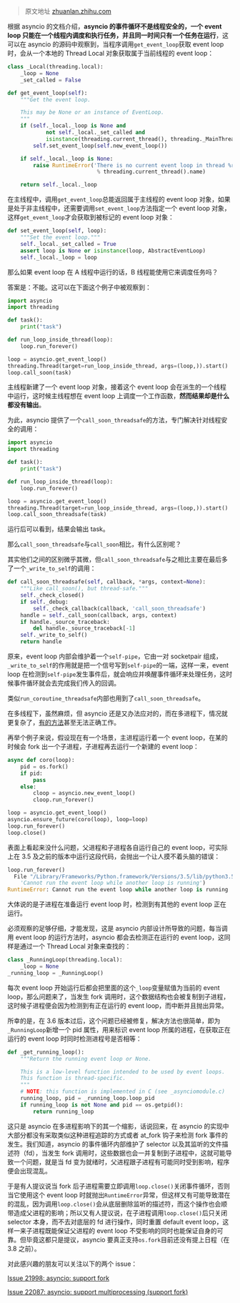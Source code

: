 > 原文地址 [zhuanlan.zhihu.com](https://zhuanlan.zhihu.com/p/38575715)

根据 asyncio 的文档介绍，**asyncio 的事件循环不是线程安全的，一个 event loop 只能在一个线程内调度和执行任务，并且同一时间只有一个任务在运行**，这可以在 asyncio 的源码中观察到，当程序调用`get_event_loop`获取 event loop 时，会从一个本地的 Thread Local 对象获取属于当前线程的 event loop：

```python
class _Local(threading.local):
    _loop = None
    _set_called = False

def get_event_loop(self):
    """Get the event loop.

    This may be None or an instance of EventLoop.
    """
    if (self._local._loop is None and
            not self._local._set_called and
            isinstance(threading.current_thread(), threading._MainThread)):
        self.set_event_loop(self.new_event_loop())

    if self._local._loop is None:
        raise RuntimeError('There is no current event loop in thread %r.'
                            % threading.current_thread().name)

    return self._local._loop
```

在主线程中，调用`get_event_loop`总能返回属于主线程的 event loop 对象，如果是处于非主线程中，还需要调用`set_event_loop`方法指定一个 event loop 对象，这样`get_event_loop`才会获取到被标记的 event loop 对象：

```python
def set_event_loop(self, loop):
    """Set the event loop."""
    self._local._set_called = True
    assert loop is None or isinstance(loop, AbstractEventLoop)
    self._local._loop = loop
```

那么如果 event loop 在 A 线程中运行的话，B 线程能使用它来调度任务吗？

答案是：不能。这可以在下面这个例子中被观察到：

```python
import asyncio
import threading

def task():
    print("task")

def run_loop_inside_thread(loop):
    loop.run_forever()

loop = asyncio.get_event_loop()
threading.Thread(target=run_loop_inside_thread, args=(loop,)).start()
loop.call_soon(task)
```

主线程新建了一个 event loop 对象，接着这个 event loop 会在派生的一个线程中运行，这时候主线程想在 event loop 上调度一个工作函数，**然而结果却是什么都没有输出**。

为此，asyncio 提供了一个`call_soon_threadsafe`的方法，专门解决针对线程安全的调用：

```python
import asyncio
import threading

def task():
    print("task")

def run_loop_inside_thread(loop):
    loop.run_forever()

loop = asyncio.get_event_loop()
threading.Thread(target=run_loop_inside_thread, args=(loop,)).start()
loop.call_soon_threadsafe(task)
```

运行后可以看到，结果会输出 task。

那么`call_soon_threadsafe`与`call_soon`相比，有什么区别呢？

其实他们之间的区别微乎其微，但`call_soon_threadsafe`与之相比主要在最后多了一个`_write_to_self`的调用：

```python
def call_soon_threadsafe(self, callback, *args, context=None):
    """Like call_soon(), but thread-safe."""
    self._check_closed()
    if self._debug:
        self._check_callback(callback, 'call_soon_threadsafe')
    handle = self._call_soon(callback, args, context)
    if handle._source_traceback:
        del handle._source_traceback[-1]
    self._write_to_self()
    return handle
```

原来，event loop 内部会维护着一个`self-pipe`，它由一对 socketpair 组成，`_write_to_self`的作用就是把一个信号写到`self-pipe`的一端，这样一来，event loop 在检测到`self-pipe`发生事件后，就会响应并唤醒事件循环来处理任务，这时候事件循环就会去完成我们传入的回调。

类似`run_coroutine_threadsafe`内部也用到了`call_soon_threadsafe`。

在多线程下，虽然麻烦，但 asyncio 还是又办法应对的，而在多进程下，情况就更复杂了，[有的方法](https://link.zhihu.com/?target=https%3A//bugs.python.org/issue33688)甚至无法正确工作。

再举个例子来说，假设现在有一个场景，主进程运行着一个 event loop，在某的时候会 fork 出一个子进程，子进程再去运行一个新建的 event loop：

```python
async def coro(loop):
    pid = os.fork()
    if pid:
        pass
    else:
        cloop = asyncio.new_event_loop()
        cloop.run_forever()

loop = asyncio.get_event_loop()
asyncio.ensure_future(coro(loop), loop=loop)
loop.run_forever()
loop.close()
```

表面上看起来没什么问题，父进程和子进程各自运行自己的 event loop，可实际上在 3.5 及之前的版本中运行这段代码，会抛出一个让人摸不着头脑的错误：

```python
loop.run_forever()
  File "/Library/Frameworks/Python.framework/Versions/3.5/lib/python3.5/asyncio/base_events.py", line 411, in run_forever
    'Cannot run the event loop while another loop is running')
RuntimeError: Cannot run the event loop while another loop is running
```

大体说的是子进程在准备运行 event loop 时，检测到有其他的 event loop 正在运行。

必须观察的足够仔细，才能发现，这是 asyncio 内部设计所导致的问题，每当调用 event loop 的运行方法时，asyncio 都会去检测正在运行的 event loop，这同样是通过一个 Thread Local 对象来查找的：

```python
class _RunningLoop(threading.local):
    _loop = None
_running_loop = _RunningLoop()
```

每次 event loop 开始运行后都会把里面的这个`_loop`变量赋值为当前的 event loop，那么问题来了，当发生 fork 调用时，这个数据结构也会被复制到子进程，这时候子进程便会因为检测到有正在运行的 event loop，而中断并且抛出异常。

所幸的是，在 3.6 版本过后，这个问题已经被修复，解决方法也很简单，即为`_RunningLoop`新增一个 pid 属性，用来标识 event loop 所属的进程，在获取正在运行的 event loop 时同时检测进程号是否相等：

```python
def _get_running_loop():
    """Return the running event loop or None.

    This is a low-level function intended to be used by event loops.
    This function is thread-specific.
    """
    # NOTE: this function is implemented in C (see _asynciomodule.c)
    running_loop, pid = _running_loop.loop_pid
    if running_loop is not None and pid == os.getpid():
        return running_loop
```

这只是 asyncio 在多进程影响下的其一个缩影，话说回来，在 asyncio 的实现中大部分都没有采取类似这种进程追踪的方式或者 at_fork 钩子来检测 fork 事件的发生。我们知道，asyncio 的事件循环内部维护了 selector 以及其监听的文件描述符（fd），当发生 fork 调用时，这些数据也会一并复制到子进程中，这就可能导致一个问题，就是当 fd 变为就绪时，父进程跟子进程有可能同时受到影响，程序便会出现混乱。

于是有人提议说当 fork 后子进程需要立即调用`loop.close()`关闭事件循环，否则当它使用这个 event loop 时就抛出`RuntimeError`异常，但这样又有可能导致潜在的混乱，因为调用`loop.close()`会从底层删除监听的描述符，而这个操作也会顺带造成父进程的影响；所以又有人提议说，在子进程调用`loop.close()`后只关闭 selector 本身，而不去对底层的 fd 进行操作，同时重置 default event loop，这样一来子进程既能保证父进程的 event loop 不受影响的同时也能保证自身的可靠。但毕竟这都只是提议，asyncio 要真正支持`os.fork`目前还没有提上日程（在 3.8 之前）。

对此感兴趣的朋友可以关注以下的两个 issue：

[Issue 21998: asyncio: support fork](https://link.zhihu.com/?target=https%3A//bugs.python.org/issue21998)

[Issue 22087: asyncio: support multiprocessing (support fork)](https://link.zhihu.com/?target=https%3A//bugs.python.org/issue22087)